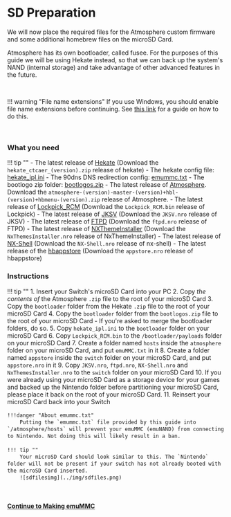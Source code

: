 # SD Preparation

We will now place the required files for the Atmosphere custom firmware and some additional homebrew files on the microSD Card.

Atmosphere has its own bootloader, called fusee. For the purposes of this guide we will be using Hekate instead, so that we can back up the system's NAND (internal storage) and take advantage of other advanced features in the future.

&nbsp;

!!! warning "File name extensions"
    If you use Windows, you should enable file name extensions before continuing. See [this link](../../extras/showing_file_extensions.md) for a guide on how to do this.

&nbsp;

### What you need

!!! tip ""
    - The latest release of <a href="https://github.com/CTCaer/Hekate/releases/" target="_blank">Hekate</a> (Download the `hekate_ctcaer_(version).zip` release of hekate)
    - The hekate config file: <a href="../../../files/emu/hekate_ipl.ini" download>hekate_ipl.ini</a>
    - The 90dns DNS redirection config: <a href="../../../files/emummc.txt" download>emummc.txt</a>
    - The bootlogo zip folder: <a href="../../../files/bootlogos.zip" download>bootlogos.zip</a>
    - The latest release of <a href="https://github.com/Atmosphere-NX/Atmosphere/releases" target="_blank">Atmosphere</a>. Download the `atmosphere-(version)-master-(version)+hbl-(version)+hbmenu-(version).zip` release of Atmosphere.
    - The latest release of <a href="https://github.com/shchmue/Lockpick_RCM/releases" target="_blank">Lockpick_RCM</a> (Download the `Lockpick_RCM.bin` release of Lockpick)
    - The latest release of <a href="https://github.com/J-D-K/JKSV/releases" target="_blank">JKSV</a> (Download the `JKSV.nro` release of JKSV)
    - The latest release of <a href="https://github.com/mtheall/ftpd/releases" target="_blank">FTPD</a> (Download the `ftpd.nro` release of FTPD)
    - The latest release of <a href="https://github.com/exelix11/SwitchThemeInjector/releases" target="_blank">NXThemeInstaller</a> (Download the `NxThemesInstaller.nro` release of NxThemeInstaller)
    - The latest release of <a href="https://github.com/joel16/NX-Shell/releases" target="_blank">NX-Shell</a> (Download the `NX-Shell.nro` release of nx-shell)
    - The latest release of the <a href="https://github.com/vgmoose/hb-appstore/releases" target="_blank">hbappstore</a> (Download the `appstore.nro` release of hbappstore)

### Instructions

!!! tip ""
    1. Insert your Switch's microSD Card into your PC
    2. Copy *the contents of* the Atmosphere `.zip` file to the root of your microSD Card
    3. Copy the `bootloader` folder from the Hekate `.zip` file to the root of your microSD Card
    4. Copy the `bootloader` folder from the `bootlogos.zip` file to the root of your microSD Card
          - If you're asked to merge the bootloader folders, do so.
    5. Copy `hekate_ipl.ini` to the `bootloader` folder on your microSD Card
    6. Copy `Lockpick_RCM.bin` to the `/bootloader/payloads` folder on your microSD Card
    7. Create a folder named `hosts` inside the `atmosphere` folder on your microSD Card, and put `emuMMC.txt` in it
    8. Create a folder named `appstore` inside the `switch` folder on your microSD Card, and put `appstore.nro` in it
    9. Copy `JKSV.nro`, `ftpd.nro`, `NX-Shell.nro` and `NxThemesInstaller.nro` to the `switch` folder on your microSD Card
    10. If you were already using your microSD Card as a storage device for your games and backed up the Nintendo folder before partitioning your microSD Card, please place it back on the root of your microSD Card.
    11. Reinsert your microSD Card back into your Switch

    !!!danger "About emummc.txt"
        Putting the `emummc.txt` file provided by this guide into `/atmosphere/hosts` will prevent your emuMMC (emuNAND) from connecting to Nintendo. Not doing this will likely result in a ban.

    !!! tip ""
        Your microSD Card should look similar to this. The `Nintendo` folder will not be present if your switch has not already booted with the microSD Card inserted.
        ![sdfilesimg](../img/sdfiles.png)

&nbsp;

#### [Continue to Making emuMMC <i class="fa fa-arrow-circle-right fa-lg"></i>](making_emummc.md)
